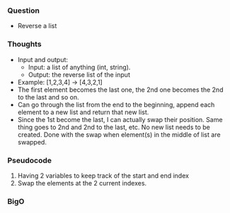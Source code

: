 ### Question
- Reverse a list

### Thoughts
- Input and output:
    - Input: a list of anything (int, string).
    - Output: the reverse list of the input
- Example: [1,2,3,4] -> [4,3,2,1]
- The first element becomes the last one, the 2nd one becomes the 2nd to the last and so on.
- Can go through the list from the end to the beginning, append each element to a new list and return that new list.
- Since the 1st become the last, I can actually swap their position. Same thing goes to 2nd and 2nd to the last, etc. No new list needs to be created. Done with the swap when element(s) in the middle of list are swapped.

### Pseudocode
1. Having 2 variables to keep track of the start and end index
2. Swap the elements at the 2 current indexes.

### BigO

